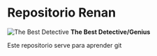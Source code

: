 # Repositorio Renan

![The Best Detective](https://user-images.githubusercontent.com/62367521/77255725-53f17680-6c48-11ea-846e-c76b1dc30669.png)
**The Best Detective/Genius**

Este repositorio serve para aprender git
